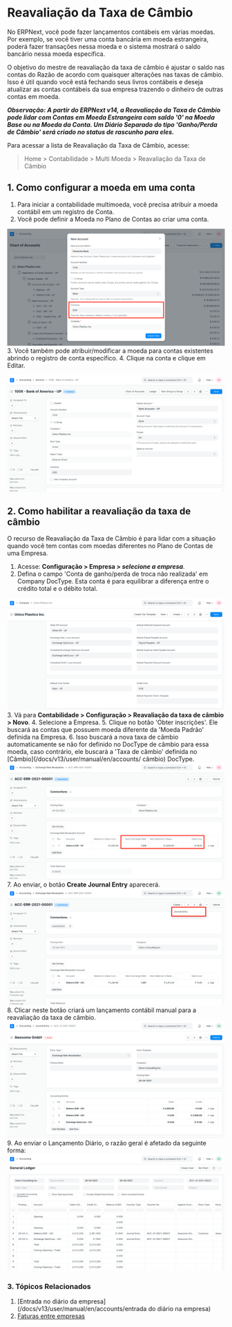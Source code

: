 # Reavaliação da Taxa de Câmbio


No ERPNext, você pode fazer lançamentos contábeis em várias moedas. Por exemplo, se você tiver uma conta bancária em moeda estrangeira, poderá fazer transações nessa moeda e o sistema mostrará o saldo bancário nessa moeda específica.


O objetivo do mestre de reavaliação da taxa de câmbio é ajustar o saldo nas contas do Razão de acordo com quaisquer alterações nas taxas de câmbio. Isso é útil quando você está fechando seus livros contábeis e deseja atualizar as contas contábeis da sua empresa trazendo o dinheiro de outras contas em moeda.


***Observação: A partir do ERPNext v14, a Reavaliação da Taxa de Câmbio pode lidar com Contas em Moeda Estrangeira com saldo '0' na Moeda Base ou na Moeda da Conta. Um Diário Separado do tipo 'Ganho/Perda de Câmbio' será criado no status de rascunho para eles.***


Para acessar a lista de Reavaliação da Taxa de Câmbio, acesse:



>
> Home > Contabilidade > Multi Moeda > Reavaliação da Taxa de Câmbio
>
>
>


## 1. Como configurar a moeda em uma conta


1. Para iniciar a contabilidade multimoeda, você precisa atribuir a moeda contábil em um registro de Conta.
2. Você pode definir a Moeda no Plano de Contas ao criar uma conta.


![Moeda no razão](/files/currency-in-ledger.png)
3. Você também pode atribuir/modificar a moeda para contas existentes abrindo o registro de conta específico.
4. Clique na conta e clique em Editar.


![Definir moeda da conta](/files/update-currency-in-ledger.png)


## 2. Como habilitar a reavaliação da taxa de câmbio


O recurso de Reavaliação da Taxa de Câmbio é para lidar com a situação quando você tem contas com moedas diferentes no Plano de Contas de uma Empresa.


1. Acesse: **Configuração > Empresa > *selecione a empresa***.
2. Defina o campo 'Conta de ganho/perda de troca não realizada' em Company DocType. Esta conta é para equilibrar a diferença entre o crédito total e o débito total.


![Ledger de ganhos/perdas de câmbio não realizados na empresa](/files/unrealized-exchange-gain-loss-ledger-in-company.png)
3. Vá para **Contabilidade > Configuração > Reavaliação da taxa de câmbio > Novo**.
4. Selecione a Empresa.
5. Clique no botão 'Obter inscrições'. Ele buscará as contas que possuem moeda diferente da 'Moeda Padrão' definida na Empresa.
6. Isso buscará a nova taxa de câmbio automaticamente se não for definido no DocType de câmbio para essa moeda, caso contrário, ele buscará a 'Taxa de câmbio' definida no [Câmbio](/docs/v13/user/manual/en/accounts/ câmbio) DocType.
![Reavaliação da taxa de câmbio](/files/exchange-rate-revaluation.png)
7. Ao enviar, o botão **Create Journal Entry** aparecerá.
![Opção de entrada de diário após o envio](/files/exchange-rate-revaluation-submit.png)
8. Clicar neste botão criará um lançamento contábil manual para a reavaliação da taxa de câmbio.
![Entrada do diário de reavaliação da taxa de câmbio](/files/exchange-rate-revaluation-journal-entry.png)
9. Ao enviar o Lançamento Diário, o razão geral é afetado da seguinte forma:
![GL de reavaliação da taxa de câmbio](/files/exchange-rate-revaluation-gl.png)


### 3. Tópicos Relacionados


1. [Entrada no diário da empresa](/docs/v13/user/manual/en/accounts/entrada do diário na empresa)
2. [Faturas entre empresas](/docs/v13/user/manual/en/accounts/inter-company-invoices)